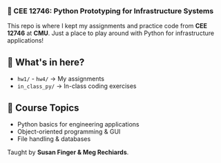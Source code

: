 ### 🚀 CEE 12746: Python Prototyping for Infrastructure Systems  

This repo is where I kept my assignments and practice code from **CEE 12746** at **CMU**. Just a place to play around with Python for infrastructure applications!  

## 📌 What's in here?  
- `hw1/` - `hw4/` → My assignments  
- `in_class_py/` → In-class coding exercises  

## 🏧 Course Topics  
- Python basics for engineering applications  
- Object-oriented programming & GUI  
- File handling & databases  

Taught by **Susan Finger & Meg Rechiards**.
